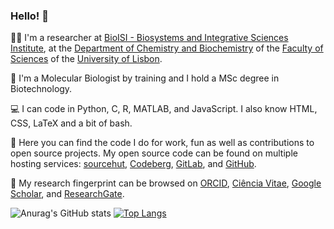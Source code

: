 ### Hello! 👋

👨‍🔬 I'm a researcher at [BioISI - Biosystems and Integrative Sciences Institute](https://bioisi.pt), at the [Department of Chemistry and Biochemistry](https://ciencias.ulisboa.pt/en/dqb) of the [Faculty of Sciences](https://ciencias.ulisboa.pt/en) of the [University of Lisbon](https://www.ulisboa.pt/en).

🧬 I'm a Molecular Biologist by training and I hold a MSc degree in Biotechnology.

💻 I can code in Python, C, R, MATLAB, and JavaScript. I also know HTML, CSS, LaTeX and a bit of bash.

🔎 Here you can find the code I do for work, fun as well as contributions to open source projects. My open source code can be found on multiple hosting services: [sourcehut](https://git.sr.ht/~gpo), [Codeberg](https://codeberg.org/Gil), [GitLab](https://gitlab.com/GilOliveira), and [GitHub](https://github.com/GilOliveira).

🔬 My research fingerprint can be browsed on [ORCID](https://orcid.org/0000-0003-4638-2879), [Ciência Vitae](D019-5596-42E2), [Google Scholar](https://scholar.google.com/citations?user=IvGHLzkAAAAJ&hl=en&oi=ao), and [ResearchGate](https://www.researchgate.net/profile/Gil-Oliveira-3).

![Anurag's GitHub stats](https://github-readme-stats.vercel.app/api?username=GilOliveira&show_icons=true&theme=dracula) [![Top Langs](https://github-readme-stats.vercel.app/api/top-langs/?username=GilOliveira&layout=compact)](https://github.com/GilOliveira?tab=repositories)
